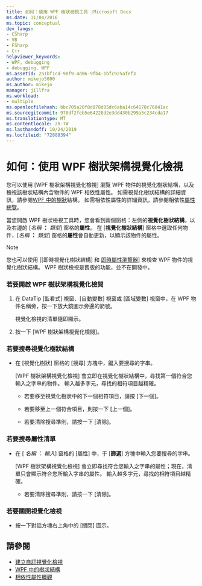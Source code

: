 ```yaml
---
title: 如何：使用 WPF 樹狀檢視工具 |Microsoft Docs
ms.date: 11/04/2016
ms.topic: conceptual
dev_langs:
- CSharp
- VB
- FSharp
- C++
helpviewer_keywords:
- WPF, debugging
- debugging, WPF
ms.assetid: 2a1bf1cd-90f9-4d06-9fb4-1bfc925afef3
author: mikejo5000
ms.author: mikejo
manager: jillfra
ms.workload:
- multiple
ms.openlocfilehash: bbc705a20f8d878d85dc6aba14c64178c76041ac
ms.sourcegitcommit: 978df2feb5e64228d2e3dd430b299a5c234cda17
ms.translationtype: MT
ms.contentlocale: zh-TW
ms.lasthandoff: 10/24/2019
ms.locfileid: "72888394"
---
```

# <a name="how-to-use-the-wpf-tree-visualizer"></a>如何：使用 WPF 樹狀架構視覺化檢視
您可以使用 [WPF 樹狀架構視覺化檢視] 瀏覽 WPF 物件的視覺化樹狀結構，以及檢視該樹狀結構內含物件的 WPF 相依性屬性。 如需視覺化樹狀結構的詳細資訊，請參閱[WPF 中的樹狀](/dotnet/framework/wpf/advanced/trees-in-wpf)結構。 如需相依性屬性的詳細資訊，請參閱相依性[屬性總覽](/dotnet/framework/wpf/advanced/dependency-properties-overview)。

 當您開啟 WPF 樹狀檢視工具時，您會看到兩個窗格：左側的**視覺化樹狀結構**，以及右邊的 [_名稱_ **：** _類型_] 窗格的**屬性**。 在 [**視覺化樹狀結構**] 窗格中選取任何物件，[_名稱_ **：** _類型_] 窗格的**屬性**會自動更新，以顯示該物件的屬性。

 > [!NOTE]
 > 您也可以使用 [[即時視覺化樹狀結構] 和 [即時屬性瀏覽器](../xaml-tools/inspect-xaml-properties-while-debugging.md)] 來檢查 WPF 物件的視覺化樹狀結構。 WPF 樹狀檢視是舊版的功能，並不在開發中。

### <a name="to-open-the-wpf-tree-visualizer"></a>若要開啟 WPF 樹狀架構視覺化檢閱

1. 在 DataTip [監看式] 視窗、[自動變數] 視窗或 [區域變數] 視窗中，在 WPF 物件名稱旁，按一下放大鏡圖示旁邊的箭號。

     視覺化檢視的清單隨即顯示。

2. 按一下 [WPF 樹狀架構視覺化檢閱]。

### <a name="to-search-the-visual-tree"></a>若要搜尋視覺化樹狀結構

- 在 [視覺化樹狀] 窗格的 [搜尋] 方塊中，鍵入要搜尋的字串。

  [WPF 樹狀架構視覺化檢視] 會立即在視覺化樹狀結構中，尋找第一個符合您輸入之字串的物件。 輸入越多字元，尋找的相符項目越精確。

  - 若要移至視覺化樹狀中的下一個相符項目，請按 [下一個]。

  - 若要移至上一個符合項目，則按一下 [上一個]。

  - 若要清除搜尋準則，請按一下 [清除]。

### <a name="to-search-the-properties-list"></a>若要搜尋屬性清單

- 在 [ _名稱_ **：** _輸入_] 窗格的 [屬性] 中，于 [**篩選**] 方塊中輸入您要搜尋的字串。

  [WPF 樹狀架構視覺化檢視] 會立即尋找符合您輸入之字串的屬性；現在，清單只會顯示符合您所輸入字串的屬性。 輸入越多字元，尋找的相符項目越精確。

  - 若要清除搜尋準則，請按一下 [清除]。

### <a name="to-close-the-visualizer"></a>若要關閉視覺化檢視

- 按一下對話方塊右上角中的 [關閉] 圖示。

## <a name="see-also"></a>請參閱
- [建立自訂視覺化檢視](../debugger/create-custom-visualizers-of-data.md)
- [WPF 中的樹狀結構](/dotnet/framework/wpf/advanced/trees-in-wpf)
- [相依性屬性概觀](/dotnet/framework/wpf/advanced/dependency-properties-overview)

